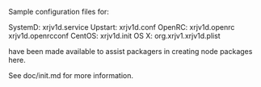 Sample configuration files for:

SystemD: xrjv1d.service
Upstart: xrjv1d.conf
OpenRC:  xrjv1d.openrc
         xrjv1d.openrcconf
CentOS:  xrjv1d.init
OS X:    org.xrjv1.xrjv1d.plist

have been made available to assist packagers in creating node packages here.

See doc/init.md for more information.
